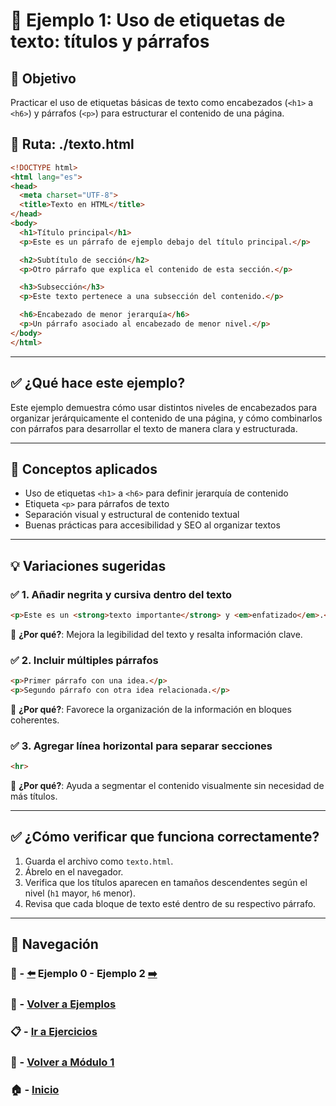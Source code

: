 # 🧪 Ejemplo 1: Uso de etiquetas de texto: títulos y párrafos

## 🎯 Objetivo
Practicar el uso de etiquetas básicas de texto como encabezados (`<h1>` a `<h6>`) y párrafos (`<p>`) para estructurar el contenido de una página.

## 📁 Ruta: ./texto.html

```html
<!DOCTYPE html>
<html lang="es">
<head>
  <meta charset="UTF-8">
  <title>Texto en HTML</title>
</head>
<body>
  <h1>Título principal</h1>
  <p>Este es un párrafo de ejemplo debajo del título principal.</p>

  <h2>Subtítulo de sección</h2>
  <p>Otro párrafo que explica el contenido de esta sección.</p>

  <h3>Subsección</h3>
  <p>Este texto pertenece a una subsección del contenido.</p>

  <h6>Encabezado de menor jerarquía</h6>
  <p>Un párrafo asociado al encabezado de menor nivel.</p>
</body>
</html>
```

---

## ✅ ¿Qué hace este ejemplo?

Este ejemplo demuestra cómo usar distintos niveles de encabezados para organizar jerárquicamente el contenido de una página, y cómo combinarlos con párrafos para desarrollar el texto de manera clara y estructurada.

---

## 🧠 Conceptos aplicados

- Uso de etiquetas `<h1>` a `<h6>` para definir jerarquía de contenido
- Etiqueta `<p>` para párrafos de texto
- Separación visual y estructural de contenido textual
- Buenas prácticas para accesibilidad y SEO al organizar textos

---

## 💡 Variaciones sugeridas

### ✅ 1. Añadir negrita y cursiva dentro del texto
```html
<p>Este es un <strong>texto importante</strong> y <em>enfatizado</em>.</p>
```
📌 **¿Por qué?**: Mejora la legibilidad del texto y resalta información clave.

### ✅ 2. Incluir múltiples párrafos
```html
<p>Primer párrafo con una idea.</p>
<p>Segundo párrafo con otra idea relacionada.</p>
```
📌 **¿Por qué?**: Favorece la organización de la información en bloques coherentes.

### ✅ 3. Agregar línea horizontal para separar secciones
```html
<hr>
```
📌 **¿Por qué?**: Ayuda a segmentar el contenido visualmente sin necesidad de más títulos.

---

## ✅ ¿Cómo verificar que funciona correctamente?

1. Guarda el archivo como `texto.html`.
2. Ábrelo en el navegador.
3. Verifica que los títulos aparecen en tamaños descendentes según el nivel (`h1` mayor, `h6` menor).
4. Revisa que cada bloque de texto esté dentro de su respectivo párrafo.

---

## 🔁 Navegación

### 🧪 - [⬅️](./Ejemplo_0.md) Ejemplo 0 - Ejemplo 2 [➡️](./Ejemplo_2.md)

### 🧪 - [Volver a Ejemplos](../README.md)

### 📋 - [Ir a Ejercicios](../../Ejercicios/README.md)

### 📘 - [Volver a Módulo 1](../../Modulo_1.md)

### 🏠 - [Inicio](../../../README.md)

